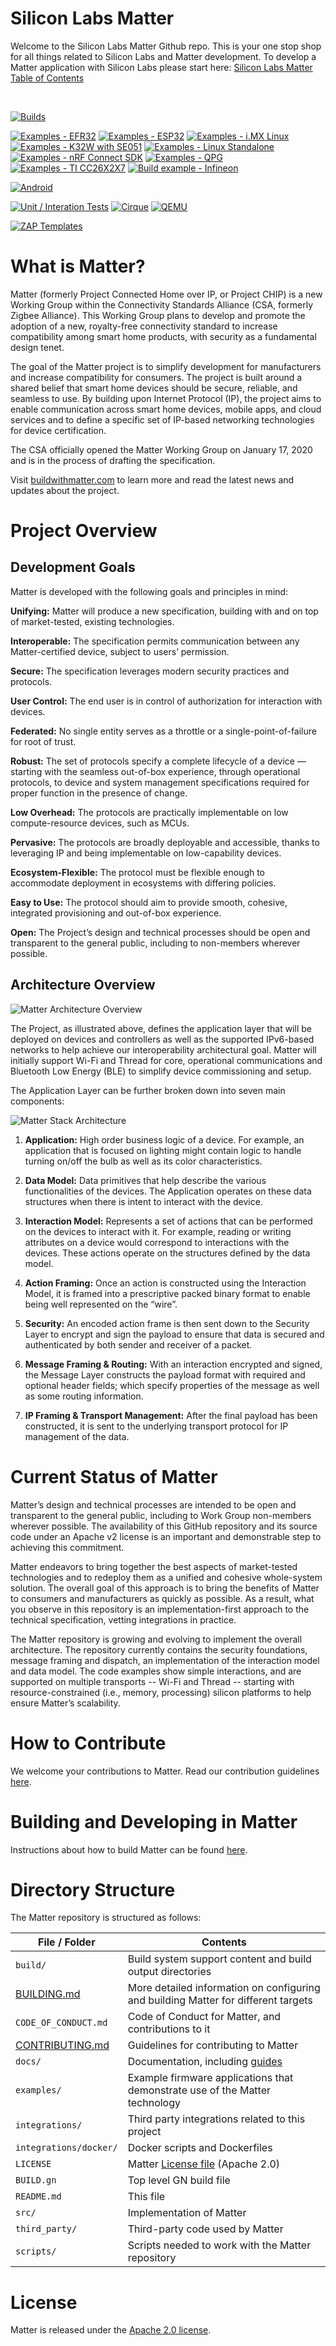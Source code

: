 # Silicon Labs Matter

Welcome to the Silicon Labs Matter Github repo. This is your one stop shop for all things related to Silicon Labs and Matter development. To develop a Matter application with Silicon Labs please start here: [Silicon Labs Matter Table of Contents](./docs/silabs/README.md)

<BR>


[![Builds](https://github.com/project-chip/connectedhomeip/workflows/Builds/badge.svg)](https://github.com/project-chip/connectedhomeip/actions/workflows/build.yaml)

[![Examples - EFR32](https://github.com/project-chip/connectedhomeip/workflows/Build%20example%20-%20EFR32/badge.svg)](https://github.com/project-chip/connectedhomeip/actions/workflows/examples-efr32.yaml)
[![Examples - ESP32](https://github.com/project-chip/connectedhomeip/workflows/Build%20example%20-%20ESP32/badge.svg)](https://github.com/project-chip/connectedhomeip/actions/workflows/examples-esp32.yaml)
[![Examples - i.MX Linux](https://github.com/project-chip/connectedhomeip/workflows/Build%20example%20-%20i.MX%20Linux/badge.svg)](https://github.com/project-chip/connectedhomeip/actions/workflows/examples-linux-imx.yaml)
[![Examples - K32W with SE051](https://github.com/project-chip/connectedhomeip/workflows/Build%20example%20-%20K32W%20with%20SE051/badge.svg)](https://github.com/project-chip/connectedhomeip/actions/workflows/examples-k32w.yaml)
[![Examples - Linux Standalone](https://github.com/project-chip/connectedhomeip/workflows/Build%20example%20-%20Linux%20Standalone/badge.svg)](https://github.com/project-chip/connectedhomeip/actions/workflows/examples-linux-standalone.yaml)
[![Examples - nRF Connect SDK](https://github.com/project-chip/connectedhomeip/workflows/Build%20example%20-%20nRF%20Connect%20SDK/badge.svg)](https://github.com/project-chip/connectedhomeip/actions/workflows/examples-nrfconnect.yaml)
[![Examples - QPG](https://github.com/project-chip/connectedhomeip/workflows/Build%20example%20-%20QPG/badge.svg)](https://github.com/project-chip/connectedhomeip/actions/workflows/examples-qpg.yaml)
[![Examples - TI CC26X2X7](https://github.com/project-chip/connectedhomeip/workflows/Build%20example%20-%20TI%20CC26X2X7/badge.svg)](https://github.com/project-chip/connectedhomeip/actions/workflows/examples-cc13x2x7_26x2x7.yaml)
[![Build example - Infineon](https://github.com/project-chip/connectedhomeip/actions/workflows/examples-infineon.yaml/badge.svg)](https://github.com/project-chip/connectedhomeip/actions/workflows/examples-infineon.yaml)

[![Android](https://github.com/project-chip/connectedhomeip/workflows/Android/badge.svg)](https://github.com/project-chip/connectedhomeip/actions/workflows/android.yaml)

[![Unit / Interation Tests](https://github.com/project-chip/connectedhomeip/workflows/Unit%20/%20Interation%20Tests/badge.svg)](https://github.com/project-chip/connectedhomeip/actions/workflows/unit_integration_test.yaml)
[![Cirque](https://github.com/project-chip/connectedhomeip/workflows/Cirque/badge.svg)](https://github.com/project-chip/connectedhomeip/actions/workflows/cirque.yaml)
[![QEMU](https://github.com/project-chip/connectedhomeip/workflows/QEMU/badge.svg)](https://github.com/project-chip/connectedhomeip/actions/workflows/qemu.yaml)

[![ZAP Templates](https://github.com/project-chip/connectedhomeip/workflows/ZAP/badge.svg)](https://github.com/project-chip/connectedhomeip/actions/workflows/zap_templates.yaml)

# What is Matter?

Matter (formerly Project Connected Home over IP, or Project CHIP) is a new
Working Group within the Connectivity Standards Alliance (CSA, formerly Zigbee
Alliance). This Working Group plans to develop and promote the adoption of a
new, royalty-free connectivity standard to increase compatibility among smart
home products, with security as a fundamental design tenet.

The goal of the Matter project is to simplify development for manufacturers and
increase compatibility for consumers. The project is built around a shared
belief that smart home devices should be secure, reliable, and seamless to use.
By building upon Internet Protocol (IP), the project aims to enable
communication across smart home devices, mobile apps, and cloud services and to
define a specific set of IP-based networking technologies for device
certification.

The CSA officially opened the Matter Working Group on January 17, 2020 and is in
the process of drafting the specification.

Visit [buildwithmatter.com](https://buildwithmatter.com) to learn more and read
the latest news and updates about the project.

# Project Overview

## Development Goals

Matter is developed with the following goals and principles in mind:

**Unifying:** Matter will produce a new specification, building with and on top
of market-tested, existing technologies.

**Interoperable:** The specification permits communication between any
Matter-certified device, subject to users’ permission.

**Secure:** The specification leverages modern security practices and protocols.

**User Control:** The end user is in control of authorization for interaction
with devices.

**Federated:** No single entity serves as a throttle or a
single-point-of-failure for root of trust.

**Robust:** The set of protocols specify a complete lifecycle of a device —
starting with the seamless out-of-box experience, through operational protocols,
to device and system management specifications required for proper function in
the presence of change.

**Low Overhead:** The protocols are practically implementable on low
compute-resource devices, such as MCUs.

**Pervasive:** The protocols are broadly deployable and accessible, thanks to
leveraging IP and being implementable on low-capability devices.

**Ecosystem-Flexible:** The protocol must be flexible enough to accommodate
deployment in ecosystems with differing policies.

**Easy to Use:** The protocol should aim to provide smooth, cohesive, integrated
provisioning and out-of-box experience.

**Open:** The Project’s design and technical processes should be open and
transparent to the general public, including to non-members wherever possible.

## Architecture Overview

![Matter Architecture Overview](docs/images/CHIP_IP_pyramid.png)

The Project, as illustrated above, defines the application layer that will be
deployed on devices and controllers as well as the supported IPv6-based networks
to help achieve our interoperability architectural goal. Matter will initially
support Wi-Fi and Thread for core, operational communications and Bluetooth Low
Energy (BLE) to simplify device commissioning and setup.

The Application Layer can be further broken down into seven main components:

![Matter Stack Architecture](docs/images/CHIP_Arch_Pyramid.png)

1. **Application:** High order business logic of a device. For example, an
   application that is focused on lighting might contain logic to handle turning
   on/off the bulb as well as its color characteristics.

2. **Data Model:** Data primitives that help describe the various
   functionalities of the devices. The Application operates on these data
   structures when there is intent to interact with the device.

3. **Interaction Model:** Represents a set of actions that can be performed on
   the devices to interact with it. For example, reading or writing attributes
   on a device would correspond to interactions with the devices. These actions
   operate on the structures defined by the data model.

4. **Action Framing:** Once an action is constructed using the Interaction
   Model, it is framed into a prescriptive packed binary format to enable being
   well represented on the “wire”.

5. **Security:** An encoded action frame is then sent down to the Security Layer
   to encrypt and sign the payload to ensure that data is secured and
   authenticated by both sender and receiver of a packet.

6. **Message Framing & Routing:** With an interaction encrypted and signed, the
   Message Layer constructs the payload format with required and optional header
   fields; which specify properties of the message as well as some routing
   information.

7. **IP Framing & Transport Management:** After the final payload has been
   constructed, it is sent to the underlying transport protocol for IP
   management of the data.

# Current Status of Matter

Matter’s design and technical processes are intended to be open and transparent
to the general public, including to Work Group non-members wherever possible.
The availability of this GitHub repository and its source code under an Apache
v2 license is an important and demonstrable step to achieving this commitment.

Matter endeavors to bring together the best aspects of market-tested
technologies and to redeploy them as a unified and cohesive whole-system
solution. The overall goal of this approach is to bring the benefits of Matter
to consumers and manufacturers as quickly as possible. As a result, what you
observe in this repository is an implementation-first approach to the technical
specification, vetting integrations in practice.

The Matter repository is growing and evolving to implement the overall
architecture. The repository currently contains the security foundations,
message framing and dispatch, an implementation of the interaction model and
data model. The code examples show simple interactions, and are supported on
multiple transports -- Wi-Fi and Thread -- starting with resource-constrained
(i.e., memory, processing) silicon platforms to help ensure Matter’s
scalability.

# How to Contribute

We welcome your contributions to Matter. Read our contribution guidelines
[here](./CONTRIBUTING.md).

# Building and Developing in Matter

Instructions about how to build Matter can be found [here](./docs/README.md).

# Directory Structure

The Matter repository is structured as follows:

| File / Folder                          | Contents                                                                           |
| -------------------------------------- | ---------------------------------------------------------------------------------- |
| `build/`                               | Build system support content and build output directories                          |
| [BUILDING.md](docs/guides/BUILDING.md) | More detailed information on configuring and building Matter for different targets |
| `CODE_OF_CONDUCT.md`                   | Code of Conduct for Matter, and contributions to it                                |
| [CONTRIBUTING.md](./CONTRIBUTING.md)   | Guidelines for contributing to Matter                                              |
| `docs/`                                | Documentation, including [guides](./docs/guides)                                   |
| `examples/`                            | Example firmware applications that demonstrate use of the Matter technology        |
| `integrations/`                        | Third party integrations related to this project                                   |
| `integrations/docker/`                 | Docker scripts and Dockerfiles                                                     |
| `LICENSE`                              | Matter [License file](./LICENSE) (Apache 2.0)                                      |
| `BUILD.gn`                             | Top level GN build file                                                            |
| `README.md`                            | This file                                                                          |
| `src/`                                 | Implementation of Matter                                                           |
| `third_party/`                         | Third-party code used by Matter                                                    |
| `scripts/`                             | Scripts needed to work with the Matter repository                                  |

# License

Matter is released under the [Apache 2.0 license](./LICENSE).

